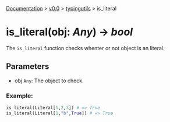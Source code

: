 [Documentation](/docs/documentation.md) >
 [v0.0](/docs/0.0/version.md) >
  [typingutils](/docs/0.0/typingutils/module.md) >
   is_literal

# is_literal(obj: _Any_) -> _bool_

The `is_literal` function checks whenter or not object is an literal.


## Parameters

- obj `Any`: The object to check.

### Example:
```python
is_literal(Literal[1,2,3]) # => True
is_literal(Literal[1,"b",True]) # => True
```